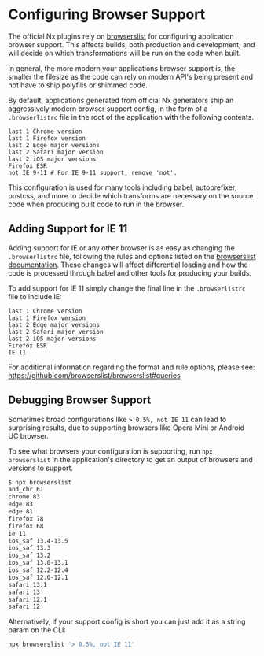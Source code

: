 # Configuring Browser Support

The official Nx plugins rely on [browserslist](https://github.com/browserslist/browserslist) for configuring application browser support. This affects builds, both production and development, and will decide on which transformations will be run on the code when built.

In general, the more modern your applications browser support is, the smaller the filesize as the code can rely on modern API's being present and not have to ship polyfills or shimmed code.

By default, applications generated from official Nx generators ship an aggressively modern browser support config, in the form of a `.browserlistrc` file in the root of the application with the following contents.

```text
last 1 Chrome version
last 1 Firefox version
last 2 Edge major versions
last 2 Safari major version
last 2 iOS major versions
Firefox ESR
not IE 9-11 # For IE 9-11 support, remove 'not'.
```

This configuration is used for many tools including babel, autoprefixer, postcss, and more to decide which transforms are necessary on the source code when producing built code to run in the browser.

## Adding Support for IE 11

Adding support for IE or any other browser is as easy as changing the `.browserlistrc` file, following the rules and options listed on the [browserslist documentation](https://github.com/browserslist/browserslist#queries). These changes will affect differential loading and how the code is processed through babel and other tools for producing your builds.

To add support for IE 11 simply change the final line in the `.browserlistrc` file to include IE:

```text
last 1 Chrome version
last 1 Firefox version
last 2 Edge major versions
last 2 Safari major version
last 2 iOS major versions
Firefox ESR
IE 11
```

For additional information regarding the format and rule options, please see: https://github.com/browserslist/browserslist#queries

## Debugging Browser Support

Sometimes broad configurations like `> 0.5%, not IE 11` can lead to surprising results, due to supporting browsers like Opera Mini or Android UC browser.

To see what browsers your configuration is supporting, run `npx browserslist` in the application's directory to get an output of browsers and versions to support.

```bash
$ npx browserslist
and_chr 61
chrome 83
edge 83
edge 81
firefox 78
firefox 68
ie 11
ios_saf 13.4-13.5
ios_saf 13.3
ios_saf 13.2
ios_saf 13.0-13.1
ios_saf 12.2-12.4
ios_saf 12.0-12.1
safari 13.1
safari 13
safari 12.1
safari 12
```

Alternatively, if your support config is short you can just add it as a string param on the CLI:

```bash
npx browserslist '> 0.5%, not IE 11'
```
